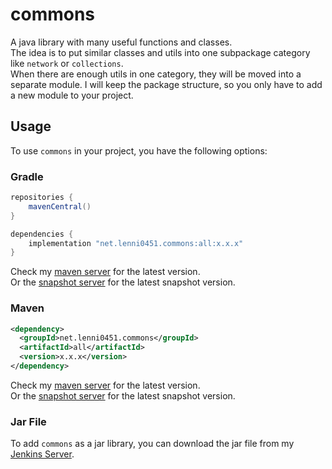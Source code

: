 # commons
A java library with many useful functions and classes.\
The idea is to put similar classes and utils into one subpackage category like `network` or `collections`.\
When there are enough utils in one category, they will be moved into a separate module.
I will keep the package structure, so you only have to add a new module to your project.

## Usage
To use `commons` in your project, you have the following options:
### Gradle
````groovy
repositories {
    mavenCentral()
}

dependencies {
    implementation "net.lenni0451.commons:all:x.x.x"
}
````
Check my [maven server](https://maven.lenni0451.net/#/releases/net/lenni0451/commons) for the latest version.\
Or the [snapshot server](https://maven.lenni0451.net/#/snapshots/net/lenni0451/commons) for the latest snapshot version.

### Maven
````xml
<dependency>
  <groupId>net.lenni0451.commons</groupId>
  <artifactId>all</artifactId>
  <version>x.x.x</version>
</dependency>
````
Check my [maven server](https://maven.lenni0451.net/#/releases/net/lenni0451/commons) for the latest version.\
Or the [snapshot server](https://maven.lenni0451.net/#/snapshots/net/lenni0451/commons) for the latest snapshot version.

### Jar File
To add `commons` as a jar library, you can download the jar file from my [Jenkins Server](https://build.lenni0451.net/job/commons/).
